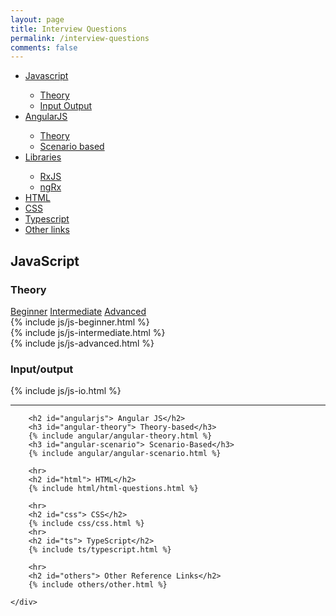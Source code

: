 ```yaml
---
layout: page 
title: Interview Questions 
permalink: /interview-questions 
comments: false
---
```

<div class="row justify-content-between">
    <div class="col-md-4">
        <div class="side-menu sticky-top sticky-top-80 fix-ht">
            <ul class="interview-sticky-menu">
                <li><a href="#js">Javascript</a></li>
                <ul class="interview-sticky-menu">
                    <li><a href="#js-theory">Theory</a></li>
                    <li><a href="#js-io">Input Output</a></li>
                </ul>
                <li><a href="#angularjs">AngularJS</a></li>
                <ul class="interview-sticky-menu">
                    <li><a href="#angular-theory">Theory</a></li>
                    <li><a href="#angular-scenario">Scenario based</a></li>
                </ul>
                <li><a href="#angularjs">Libraries</a></li>
                <ul class="interview-sticky-menu">
                    <li><a href="#angular-theory">RxJS</a></li>
                    <li><a href="#angular-scenario">ngRx</a></li>
                </ul>
                <li><a href="#html">HTML</a></li>
                <li><a href="#css">CSS</a></li>
                <li><a href="#ts">Typescript</a></li>
                <li><a href="#others">Other links</a></li>
            </ul>
        </div>
    </div>
    <div class="col-md-8 pr-5">
        <h2 id="js">JavaScript</h2>
        <h3 id="js-theory">Theory</h3>
        <nav>
            <div class="nav nav-tabs" id="nav-tab" role="tablist">
                <a class="nav-item nav-link active" id="nav-home-tab" data-toggle="tab" href="#nav-b" role="tab"
                   aria-controls="nav-b" aria-selected="true">Beginner</a>
                <a class="nav-item nav-link" id="nav-profile-tab" data-toggle="tab" href="#nav-i" role="tab"
                   aria-controls="nav-i" aria-selected="false">Intermediate</a>
                <a class="nav-item nav-link" id="nav-contact-tab" data-toggle="tab" href="#nav-a" role="tab"
                   aria-controls="nav-a" aria-selected="false">Advanced</a>
            </div>
        </nav>
        <div class="tab-content" id="nav-tabContent">
            <div class="tab-pane fade show active" id="nav-b" role="tabpanel" aria-labelledby="nav-home-tab">
                {% include js/js-beginner.html %}
            </div>
            <div class="tab-pane fade" id="nav-i" role="tabpanel" aria-labelledby="nav-profile-tab">
                {% include js/js-intermediate.html %}
            </div>
            <div class="tab-pane fade" id="nav-a" role="tabpanel" aria-labelledby="nav-contact-tab">
                {% include js/js-advanced.html %}
            </div>
        </div>
        <h3 id="js-io"> Input/output </h3>
        {% include js/js-io.html %}
        <hr>

        <h2 id="angularjs"> Angular JS</h2>
        <h3 id="angular-theory"> Theory-based</h3>
        {% include angular/angular-theory.html %}
        <h3 id="angular-scenario"> Scenario-Based</h3>
        {% include angular/angular-scenario.html %}

        <hr>
        <h2 id="html"> HTML</h2>
        {% include html/html-questions.html %}

        <hr>
        <h2 id="css"> CSS</h2>
        {% include css/css.html %}
        <hr>
        <h2 id="ts"> TypeScript</h2>
        {% include ts/typescript.html %}

        <hr>
        <h2 id="others"> Other Reference Links</h2>
        {% include others/other.html %}

    </div>
</div>



